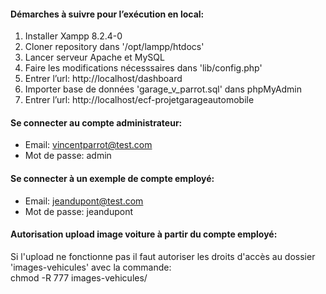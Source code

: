 #### Démarches à suivre pour l’exécution en local:

1. Installer Xampp 8.2.4-0
2. Cloner repository dans '/opt/lampp/htdocs'
3. Lancer serveur Apache et MySQL
4. Faire les modifications nécesssaires dans 'lib/config.php'
5. Entrer l’url: http://localhost/dashboard
6. Importer base de données 'garage_v_parrot.sql' dans phpMyAdmin
7. Entrer l’url: http://localhost/ecf-projetgarageautomobile

#### Se connecter au compte administrateur:
- Email: vincentparrot@test.com
- Mot de passe: admin

#### Se connecter à un exemple de compte employé:
- Email: jeandupont@test.com
- Mot de passe: jeandupont

#### Autorisation upload image voiture à partir du compte employé:
Si l'upload ne fonctionne pas il faut autoriser les droits d'accès au dossier 'images-vehicules' avec la commande: \
chmod -R 777 images-vehicules/
  

